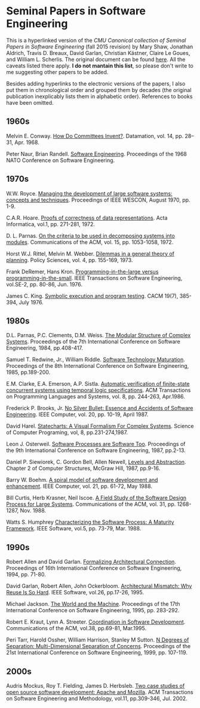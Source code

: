 # Seminal Papers in Software Engineering

This is a hyperlinked version of the _CMU Canonical collection of Seminal
Papers in Software Engineering_ (fall 2015 revision) by Mary Shaw, Jonathan
Aldrich, Travis D. Breaux, David Garlan, Christian Kästner, Claire Le Goues,
and William L. Scherlis. The original document can be found
[here](http://reports-archive.adm.cs.cmu.edu/anon/anon/home/ftp/isr2015/CMU-ISR-15-107.pdf).
All the caveats listed there apply. **I do not mantain this list**, so please
don't write to me suggesting other papers to be added.

Besides adding hyperlinks to the electronic versions of the papers, I also put
them in chronological order and grouped them by decades (the original
publication inexplicably lists them in alphabetic order). References to books
have been omitted.

## 1960s

Melvin E. Conway.
[How Do Committees Invent?](https://www.melconway.com/Home/Committees_Paper.html).
Datamation, vol. 14, pp. 28–31, Apr. 1968.

Peter Naur, Brian Randell.
[Software Engineering](http://homepages.cs.ncl.ac.uk/brian.randell/NATO/nato1968.PDF).
Proceedings of the 1968 NATO Conference on Software Engineering.

## 1970s

W.W. Royce.
[Managing the development of large software systems: concepts and techniques](https://dl.acm.org/doi/10.5555/41765.41801).
Proceedings of IEEE WESCON, August 1970, pp. 1-9.

C.A.R. Hoare.
[Proofs of correctness of data representations](https://dx.doi.org/10.1007/BF00289507).
Acta Informatica, vol.1, pp. 271-281, 1972.

D. L. Parnas.
[On the criteria to be used in decomposing systems into modules](https://dx.doi.org/10.1145/361598.361623).
Communications of the ACM, vol. 15, pp. 1053-1058, 1972.

Horst W.J. Rittel, Melvin M. Webber.
[Dilemmas in a general theory of planning](https://dx.doi.org/10.1007/BF01405730).
Policy Sciences, vol. 4, pp. 155-169, 1973.

Frank DeRemer, Hans Kron.
[Programming-in-the-large versus programming-in-the-small](https://dx.doi.org/10.1109/TSE.1976.233534).
IEEE Transactions on Software Engineering, vol.SE-2, pp. 80-86, Jun. 1976.

James C. King.
[Symbolic execution and program testing](https://dx.doi.org/10.1145/360248.360252).
CACM 19(7), 385-394, July 1976.

## 1980s

D.L. Parnas, P.C. Clements, D.M. Weiss.
[The Modular Structure of Complex Systems](https://dl.acm.org/doi/10.5555/800054.801999).
Proceedings of the 7th International Conference on Software Engineering, 1984, pp.408-417.

Samuel T. Redwine, Jr., William Riddle.
[Software Technology Maturation](https://dl.acm.org/doi/10.5555/319568.319624).
Proceedings of the 8th International Conference on Software Engineering, 1985, pp.189-200.

E.M. Clarke, E.A. Emerson, A.P. Sistla.
[Automatic verification of finite-state concurrent systems using temporal logic specifications](https://dx.doi.org/10.1145/5397.5399).
ACM Transactions on Programming Languages and Systems, vol. 8, pp. 244-263, Apr.1986.

Frederick P. Brooks, Jr.
[No Silver Bullet: Essence and Accidents of Software Engineering](https://doi.org/10.1109/MC.1987.1663532).
IEEE Computer, vol. 20, pp. 10-19, April 1987.

David Harel.
[Statecharts: A Visual Formalism For Complex Systems](https://dx.doi.org/10.1016/0167-6423(87)90035-9).
Science of Computer Programing, vol, 8, pp.231-274,1987.

Leon J. Osterweil.
[Software Processes are Software Too](https://dl.acm.org/doi/10.5555/41765.41766).
Proceedings of the 9th International Conference on Software Engineering, 1987, pp.2-13.

Daniel P. Siewiorek, C. Gordon Bell, Allen Newell,
[Levels and Abstraction](https://research.microsoft.com/en-us/um/people/gbell/Computer_Structures_Principles_and_Examples/csp0025.htm).
Chapter 2 of Computer Structures, McGraw Hill, 1987, pp.9-16.

Barry W. Boehm.
[A spiral model of software development and enhancement](https://dx.doi.org/10.1109/2.59).
IEEE Computer, vol. 21, pp. 61-72, May 1988.

Bill Curtis, Herb Krasner, Neil Iscoe.
[A Field Study of the Software Design Process for Large Systems](https://dx.doi.org/10.1145/50087.50089).
Communications of the ACM, vol. 31, pp. 1268-1287, Nov. 1988.

Watts S. Humphrey
[Characterizing the Software Process: A Maturity Framework](https://dx.doi.org/10.1109/52.2014).
IEEE Software, vol.5, pp. 73-79, Mar. 1988.

## 1990s

Robert Allen and David Garlan.
[Formalizing Architectural Connection](https://dx.doi.org/10.1109/ICSE.1994.296767).
Proceedings of 16th International Conference on Software Engineering, 1994, pp. 71-80.

David Garlan, Robert Allen, John Ockerbloom.
[Architectural Mismatch: Why Reuse Is So Hard](https://dx.doi.org/10.1109/52.469757).
IEEE Software, vol.26, pp.17-26, 1995.

Michael Jackson.
[The World and the Machine](https://dx.doi.org/10.1145/225014.225041).
Proceedings of the 17th International Conference on Software Engineering, 1995, pp. 283-292.

Robert E. Kraut, Lynn A. Streeter.
[Coordination in Software Development](https://dx.doi.org/10.1145/203330.203345).
Communications of the ACM, vol.38, pp.69-81, Mar.1995.

Peri Tarr, Harold Ossher, William Harrison, Stanley M Sutton.
[N Degrees of Separation: Multi-Dimensional Separation of Concerns](https://dx.doi.org/10.1145/302405.302457).
Proceedings of the 21st International Conference on Software Engineering, 1999, pp. 107-119.

## 2000s

Audris Mockus, Roy T. Fielding, James D. Herbsleb.
[Two case studies of open source software development: Apache and Mozilla](https://dx.doi.org/10.1145/567793.567795).
ACM Transactions on Software Engineering and Methodology, vol.11, pp.309-346, Jul. 2002.

